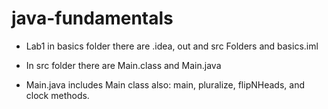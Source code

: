 # java-fundamentals

- Lab1 in basics folder there are .idea, out and src Folders and basics.iml

- In src folder there are Main.class and Main.java

- Main.java includes Main class also: main, pluralize, flipNHeads, and clock methods.
